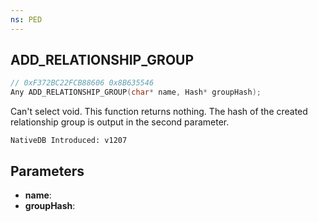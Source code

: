 ```yaml
---
ns: PED
---
```

## ADD_RELATIONSHIP_GROUP

```c
// 0xF372BC22FCB88606 0x8B635546
Any ADD_RELATIONSHIP_GROUP(char* name, Hash* groupHash);
```

Can't select void. This function returns nothing. The hash of the created relationship group is output in the second parameter.

```
NativeDB Introduced: v1207
```

## Parameters
* **name**:
* **groupHash**:
